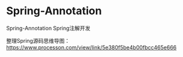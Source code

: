 # Spring-Annotation
Spring-Annotation Spring注解开发

整理Spring源码思维导图：https://www.processon.com/view/link/5e380f5be4b00fbcc465e666
